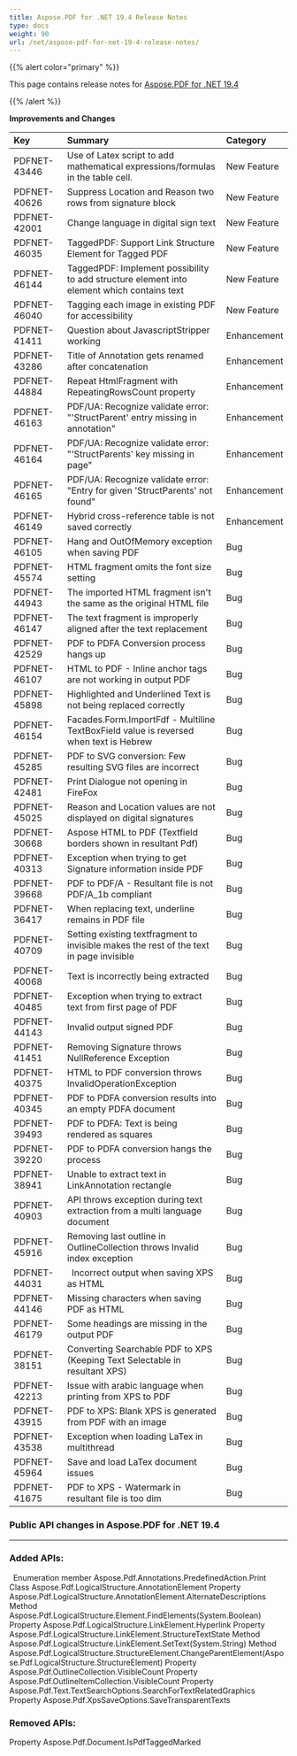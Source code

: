 ```yaml
---
title: Aspose.PDF for .NET 19.4 Release Notes
type: docs
weight: 90
url: /net/aspose-pdf-for-net-19-4-release-notes/
---
```


{{% alert color="primary" %}} 

This page contains release notes for [Aspose.PDF for .NET 19.4](https://www.nuget.org/packages/Aspose.Pdf/19.4.0)

{{% /alert %}} 

**Improvements and Changes** 

|**Key**|**Summary**|**Category**|
| :- | :- | :- |
|PDFNET-43446|Use of Latex script to add mathematical expressions/formulas in the table cell.|New Feature|
|PDFNET-40626|Suppress Location and Reason two rows from signature block|New Feature|
|PDFNET-42001|Change language in digital sign text|New Feature|
|PDFNET-46035 |TaggedPDF: Support Link Structure Element for Tagged PDF|New Feature|
|PDFNET-46144|TaggedPDF: Implement possibility to add structure element into element which contains text|New Feature|
|PDFNET-46040|Tagging each image in existing PDF for accessibility|New Feature|
|PDFNET-41411|Question about JavascriptStripper working|Enhancement|
|PDFNET-43286|Title of Annotation gets renamed after concatenation|Enhancement|
|PDFNET-44884|Repeat HtmlFragment with RepeatingRowsCount property|Enhancement|
|PDFNET-46163|PDF/UA: Recognize validate error: "'StructParent' entry missing in annotation"|Enhancement|
|PDFNET-46164|PDF/UA: Recognize validate error: "'StructParents' key missing in page"|Enhancement|
|PDFNET-46165|PDF/UA: Recognize validate error: "Entry for given 'StructParents' not found"|Enhancement|
|PDFNET-46149|Hybrid cross-reference table is not saved correctly|Enhancement|
|PDFNET-46105|Hang and OutOfMemory exception when saving PDF|Bug|
|PDFNET-45574|HTML fragment omits the font size setting|Bug|
|PDFNET-44943|The imported HTML fragment isn't the same as the original HTML file|Bug|
|PDFNET-46147|The text fragment is improperly aligned after the text replacement|Bug|
|PDFNET-42529|PDF to PDFA Conversion process hangs up|Bug|
|PDFNET-46107|HTML to PDF - Inline anchor tags are not working in output PDF|Bug|
|PDFNET-45898|Highlighted and Underlined Text is not being replaced correctly|Bug|
|PDFNET-46154|Facades.Form.ImportFdf - Multiline TextBoxField value is reversed when text is Hebrew|Bug|
|PDFNET-45285|PDF to SVG conversion: Few resulting SVG files are incorrect|Bug|
|PDFNET-42481|Print Dialogue not opening in FireFox|Bug|
|PDFNET-45025|Reason and Location values are not displayed on digital signatures|Bug|
|PDFNET-30668|Aspose HTML to PDF (Textfield borders shown in resultant Pdf)|Bug|
|PDFNET-40313|Exception when trying to get Signature information inside PDF|Bug|
|PDFNET-39668|PDF to PDF/A - Resultant file is not PDF/A_1b compliant|Bug|
|PDFNET-36417 |When replacing text, underline remains in PDF file|Bug|
|PDFNET-40709|Setting existing textfragment to invisible makes the rest of the text in page invisible|Bug|
|PDFNET-40068|Text is incorrectly being extracted|Bug|
|PDFNET-40485|Exception when trying to extract text from first page of PDF|Bug|
|PDFNET-44143|Invalid output signed PDF|Bug|
|PDFNET-41451|Removing Signature throws NullReference Exception|Bug|
|PDFNET-40375|HTML to PDF conversion throws InvalidOperationException|Bug|
|PDFNET-40345|PDF to PDFA conversion results into an empty PDFA document|Bug|
|PDFNET-39493|PDF to PDFA: Text is being rendered as squares|Bug|
|PDFNET-39220|PDF to PDFA conversion hangs the process|Bug|
|PDFNET-38941|Unable to extract text in LinkAnnotation rectangle|Bug|
|PDFNET-40903|API throws exception during text extraction from a multi language document|Bug|
|PDFNET-45916|Removing last outline in OutlineCollection throws Invalid index exception|Bug|
|PDFNET-44031|` `Incorrect output when saving XPS as HTML|Bug|
|PDFNET-44146|Missing characters when saving PDF as HTML|Bug|
|PDFNET-46179|Some headings are missing in the output PDF|Bug|
|PDFNET-38151|Converting Searchable PDF to XPS (Keeping Text Selectable in resultant XPS)|Bug|
|PDFNET-42213|Issue with arabic language when printing from XPS to PDF|Bug|
|PDFNET-43915|PDF to XPS: Blank XPS is generated from PDF with an image|Bug|
|PDFNET-43538|Exception when loading LaTex in multithread|Bug|
|PDFNET-45964|Save and load LaTex document issues|Bug|
|PDFNET-41675|PDF to XPS - Watermark in resultant file is too dim|Bug|
### **Public API changes in Aspose.PDF for .NET 19.4**
-----
### **Added APIs:**
` `Enumeration member Aspose.Pdf.Annotations.PredefinedAction.Print
Class Aspose.Pdf.LogicalStructure.AnnotationElement
Property Aspose.Pdf.LogicalStructure.AnnotationElement.AlternateDescriptions
Method Aspose.Pdf.LogicalStructure.Element.FindElements<T>(System.Boolean)
Property Aspose.Pdf.LogicalStructure.LinkElement.Hyperlink
Property Aspose.Pdf.LogicalStructure.LinkElement.StructureTextState
Method Aspose.Pdf.LogicalStructure.LinkElement.SetText(System.String)
Method Aspose.Pdf.LogicalStructure.StructureElement.ChangeParentElement(Aspose.Pdf.LogicalStructure.StructureElement)
Property Aspose.Pdf.OutlineCollection.VisibleCount
Property Aspose.Pdf.OutlineItemCollection.VisibleCount
Property Aspose.Pdf.Text.TextSearchOptions.SearchForTextRelatedGraphics
Property Aspose.Pdf.XpsSaveOptions.SaveTransparentTexts
### **Removed APIs:**
Property Aspose.Pdf.Document.IsPdfTaggedMarked

